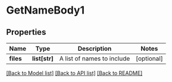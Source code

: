 # GetNameBody1

## Properties
Name | Type | Description | Notes
------------ | ------------- | ------------- | -------------
**files** | **list[str]** | A list of names to include | [optional] 

[[Back to Model list]](../README.md#documentation-for-models) [[Back to API list]](../README.md#documentation-for-api-endpoints) [[Back to README]](../README.md)

